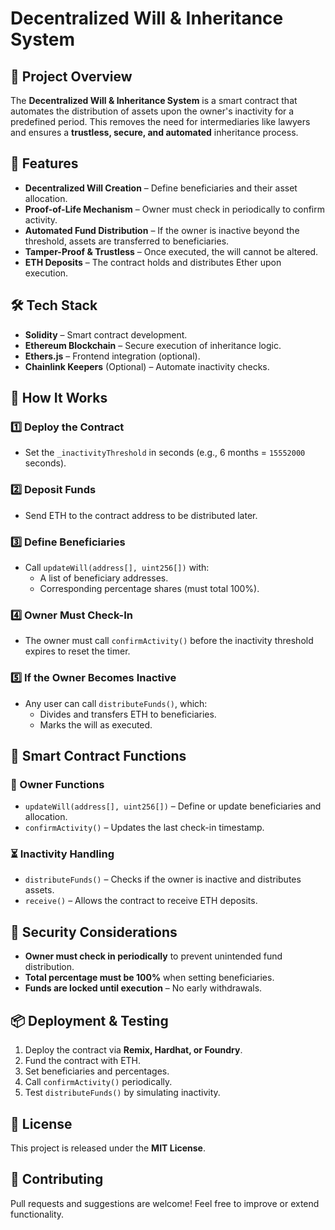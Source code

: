 # Decentralized Will & Inheritance System

## 📌 Project Overview

The **Decentralized Will & Inheritance System** is a smart contract that automates the distribution of assets upon the owner's inactivity for a predefined period. This removes the need for intermediaries like lawyers and ensures a **trustless, secure, and automated** inheritance process.

## 🎯 Features

- **Decentralized Will Creation** – Define beneficiaries and their asset allocation.
- **Proof-of-Life Mechanism** – Owner must check in periodically to confirm activity.
- **Automated Fund Distribution** – If the owner is inactive beyond the threshold, assets are transferred to beneficiaries.
- **Tamper-Proof & Trustless** – Once executed, the will cannot be altered.
- **ETH Deposits** – The contract holds and distributes Ether upon execution.

## 🛠 Tech Stack

- **Solidity** – Smart contract development.
- **Ethereum Blockchain** – Secure execution of inheritance logic.
- **Ethers.js** – Frontend integration (optional).
- **Chainlink Keepers** (Optional) – Automate inactivity checks.

## 🚀 How It Works

### 1️⃣ Deploy the Contract

- Set the `_inactivityThreshold` in seconds (e.g., 6 months = `15552000` seconds).

### 2️⃣ Deposit Funds

- Send ETH to the contract address to be distributed later.

### 3️⃣ Define Beneficiaries

- Call `updateWill(address[], uint256[])` with:
  - A list of beneficiary addresses.
  - Corresponding percentage shares (must total 100%).

### 4️⃣ Owner Must Check-In

- The owner must call `confirmActivity()` before the inactivity threshold expires to reset the timer.

### 5️⃣ If the Owner Becomes Inactive

- Any user can call `distributeFunds()`, which:
  - Divides and transfers ETH to beneficiaries.
  - Marks the will as executed.

## 📜 Smart Contract Functions

### **👤 Owner Functions**

- `updateWill(address[], uint256[])` – Define or update beneficiaries and allocation.
- `confirmActivity()` – Updates the last check-in timestamp.

### **⏳ Inactivity Handling**

- `distributeFunds()` – Checks if the owner is inactive and distributes assets.
- `receive()` – Allows the contract to receive ETH deposits.

## 🔐 Security Considerations

- **Owner must check in periodically** to prevent unintended fund distribution.
- **Total percentage must be 100%** when setting beneficiaries.
- **Funds are locked until execution** – No early withdrawals.

## 📦 Deployment & Testing

1. Deploy the contract via **Remix, Hardhat, or Foundry**.
2. Fund the contract with ETH.
3. Set beneficiaries and percentages.
4. Call `confirmActivity()` periodically.
5. Test `distributeFunds()` by simulating inactivity.

## 📜 License

This project is released under the **MIT License**.

## 🤝 Contributing

Pull requests and suggestions are welcome! Feel free to improve or extend functionality.
